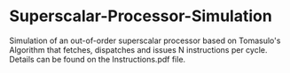 # Superscalar-Processor-Simulation

Simulation of an out-of-order superscalar processor based on Tomasulo's Algorithm that fetches, dispatches and issues N instructions per cycle. Details can be found on the Instructions.pdf file.

